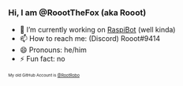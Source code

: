 ### Hi, I am @RoootTheFox (aka Rooot)

- 🔭 I’m currently working on [RaspiBot](https://github.com/RoootTheFox/RaspiBot) (well kinda)
- 📫 How to reach me: (Discord) Rooot#9414
- 😄 Pronouns: he/him
- ⚡ Fun fact: no
<!--
- 🌱 I’m currently learning ...
- 👯 I’m looking to collaborate on ...
- 🤔 I’m looking for help with ...
- 💬 Ask me about ...
hi
--!>

<sub><sub><sub>My old GitHub Account is <a href="https://github.com/RootRobo">@RootRobo</a></sub></sub></sub>
